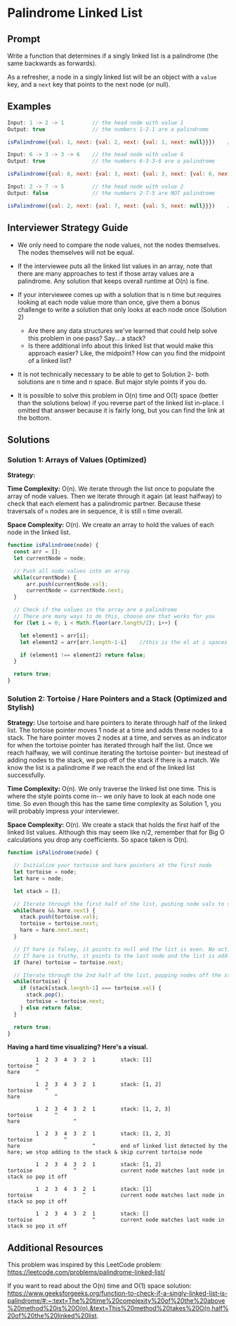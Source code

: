 # Palindrome Linked List

## Prompt
Write a function that determines if a singly linked list is a palindrome (the same backwards as forwards).

As a refresher, a node in a singly linked list will be an object with a `value` key, and a `next` key that points to the next node (or null).

## Examples
```javascript
Input: 1 -> 2 -> 1         // the head node with value 1
Output: true               // the numbers 1-2-1 are a palindrome

isPalindrome({val: 1, next: {val: 2, next: {val: 1, next: null}}})    //returns true
```
```javascript
Input: 6 -> 3 -> 3 -> 6    // the head node with value 6
Output: true               // the numbers 6-3-3-6 are a palindrome

isPalindrome({val: 6, next: {val: 3, next: {val: 3, next: {val: 6, next: null}}}})    //returns true
```
```javascript
Input: 2 -> 7 -> 5         // the head node with value 2
Output: false              // the numbers 2-7-5 are NOT palindrome

isPalindrome({val: 2, next: {val: 7, next: {val: 5, next: null}}})    //returns false
```

## Interviewer Strategy Guide

- We only need to compare the node values, not the nodes themselves. The nodes themselves will not be equal.

- If the interviewee puts all the linked list values in an array, note that there are many approaches to test if those array values are a palindrome. Any solution that keeps overall runtime at O(n) is fine.

- If your interviewee comes up with a solution that is n time but requires looking at each node value more than once, give them a bonus challenge to write a solution that only looks at each node once (Solution 2)
  - Are there any data structures we've learned that could help solve this problem in one pass? Say... a stack?
  - Is there additional info about this linked list that would make this approach easier? Like, the midpoint? How can you find the midpoint of a linked list?

- It is not technically necessary to be able to get to Solution 2- both solutions are n time and n space. But major style points if you do.

- It is possible to solve this problem in O(n) time and O(1) space (better than the solutions below) if you reverse part of the linked list in-place. I omitted that answer because it is fairly long, but you can find the link at the bottom.

## Solutions

### Solution 1: Arrays of Values (Optimized)

**Strategy:**

**Time Complexity:** O(n). We iterate through the list once to populate the array of node values. Then we iterate through it again (at least halfway) to check that each element has a palindromic partner. Because these traversals of `n` nodes are in sequence, it is still `n` time overall.

**Space Complexity:** O(n). We create an array to hold the values of each node in the linked list.

```javascript
function isPalindrome(node) {
  const arr = [];
  let currentNode = node;

  // Push all node values into an array
  while(currentNode) {
      arr.push(currentNode.val);
      currentNode = currentNode.next;
  }

  // Check if the values in the array are a palindrome
  // There are many ways to do this, choose one that works for you
  for (let i = 0; i < Math.floor(arr.length/2); i++) {

    let element1 = arr[i];
    let element2 = arr[arr.length-1-i]    //this is the el at i spaces from the back

    if (element1 !== element2) return false;
  }

  return true;
}
```


### Solution 2: Tortoise / Hare Pointers and a Stack (Optimized and Stylish)

**Strategy:** Use tortoise and hare pointers to iterate through half of the linked list. The tortoise pointer moves 1 node at a time and adds these nodes to a stack. The hare pointer moves 2 nodes at a time, and serves as an indicator for when the tortoise pointer has iterated through half the list. Once we reach halfway, we will continue iterating the tortoise pointer- but inestead of adding nodes to the stack, we pop off of the stack if there is a match. We know the list is a palindrome if we reach the end of the linked list successfully.

**Time Complexity:** O(n). We only traverse the linked list one time. This is where the style points come in-- we only have to look at each node one time. So even though this has the same time complexity as Solution 1, you will probably impress your interviewer.

**Space Complexity:** O(n). We create a stack that holds the first half of the linked list values. Although this may seem like n/2, remember that for Big O calculations you drop any coefficients. So space taken is O(n).


```javascript
function isPalindrome(node) {

  // Initialize your tortoise and hare pointers at the first node
  let tortoise = node;
  let hare = node;

  let stack = [];

  // Iterate through the first half of the list, pushing node vals to stack
  while(hare && hare.next) {
    stack.push(tortoise.val);
    tortoise = tortoise.next;
    hare = hare.next.next;
  }

  // If hare is falsey, it points to null and the list is even. No action necessary.
  // If hare is truthy, it points to the last node and the list is odd. So we can skip the middle tortoise node.
  if (hare) tortoise = tortoise.next;

  // Iterate through the 2nd half of the list, popping nodes off the stack
  while(tortoise) {
    if (stack[stack.length-1] === tortoise.val) {
      stack.pop();
      tortoise = tortoise.next;
    } else return false;
  }

  return true;
}
```

**Having a hard time visualizing? Here's a visual.**
```
         1  2  3  4  3  2  1        stack: [1]
tortoise ^
hare     ^

         1  2  3  4  3  2  1        stack: [1, 2]
tortoise    ^
hare           ^

         1  2  3  4  3  2  1        stack: [1, 2, 3]
tortoise       ^
hare                 ^

         1  2  3  4  3  2  1        stack: [1, 2, 3]
tortoise          ^
hare                       ^        end of linked list detected by the hare; we stop adding to the stack & skip current tortoise node

         1  2  3  4  3  2  1        stack: [1, 2]
tortoise             ^              current node matches last node in stack so pop it off

         1  2  3  4  3  2  1        stack: [1]
tortoise                ^           current node matches last node in stack so pop it off

         1  2  3  4  3  2  1        stack: []
tortoise                   ^        current node matches last node in stack so pop it off
```

## Additional Resources

This problem was inspired by this LeetCode problem: https://leetcode.com/problems/palindrome-linked-list/

If you want to read about the O(n) time and O(1) space solution: https://www.geeksforgeeks.org/function-to-check-if-a-singly-linked-list-is-palindrome/#:~:text=The%20time%20complexity%20of%20the%20above%20method%20is%20O(n).&text=This%20method%20takes%20O(n,half%20of%20the%20linked%20list.
